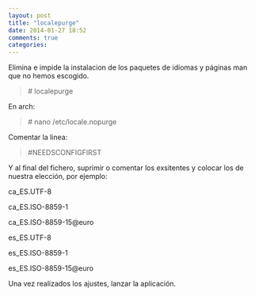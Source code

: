 ```yaml
---
layout: post
title: "localepurge"
date: 2014-01-27 18:52
comments: true
categories: 
---
```

Elimina e impide la instalacion de los paquetes de idiomas y páginas man que no hemos escogido.

>\# localepurge

En arch:

>\# nano /etc/locale.nopurge

Comentar la linea:

>\#NEEDSCONFIGFIRST

Y al final del fichero, suprimir o comentar los exsitentes y colocar los de nuestra elección, por ejemplo:

ca_ES.UTF-8 

ca_ES.ISO-8859-1 

ca_ES.ISO-8859-15@euro 

es_ES.UTF-8 

es_ES.ISO-8859-1 

es_ES.ISO-8859-15@euro

Una vez realizados los ajustes, lanzar la aplicación. 

